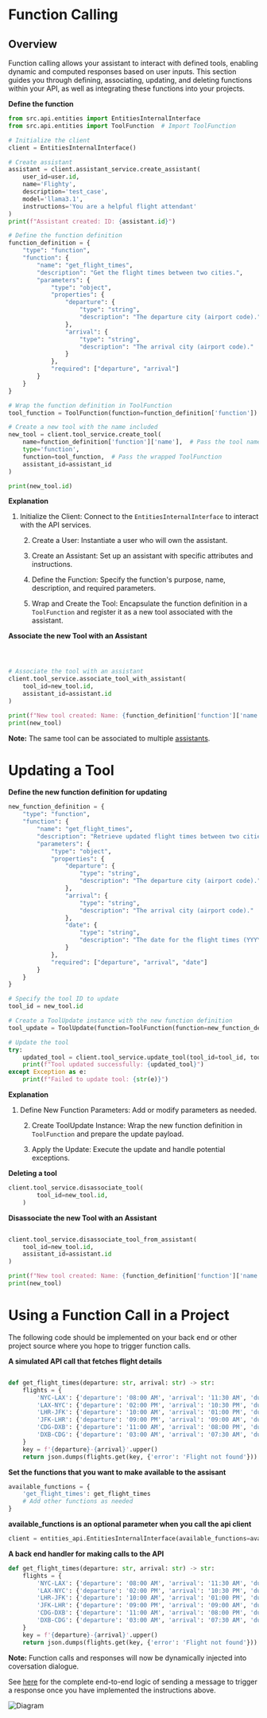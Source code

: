 # Function Calling

## Overview

Function calling allows your assistant to interact with defined tools, enabling dynamic and computed responses based on user inputs. This section guides you through defining, associating, updating, and deleting functions within your API, as well as integrating these functions into your projects.


**Define the function**

```python
from src.api.entities import EntitiesInternalInterface
from src.api.entities import ToolFunction  # Import ToolFunction

# Initialize the client
client = EntitiesInternalInterface()

# Create assistant
assistant = client.assistant_service.create_assistant(
    user_id=user.id,
    name='Flighty',
    description='test_case',
    model='llama3.1',
    instructions='You are a helpful flight attendant'
)
print(f"Assistant created: ID: {assistant.id}")

# Define the function definition
function_definition = {
    "type": "function",
    "function": {
        "name": "get_flight_times",
        "description": "Get the flight times between two cities.",
        "parameters": {
            "type": "object",
            "properties": {
                "departure": {
                    "type": "string",
                    "description": "The departure city (airport code)."
                },
                "arrival": {
                    "type": "string",
                    "description": "The arrival city (airport code)."
                }
            },
            "required": ["departure", "arrival"]
        }
    }
}

# Wrap the function definition in ToolFunction
tool_function = ToolFunction(function=function_definition['function'])

# Create a new tool with the name included
new_tool = client.tool_service.create_tool(
    name=function_definition['function']['name'],  # Pass the tool name explicitly
    type='function',
    function=tool_function,  # Pass the wrapped ToolFunction
    assistant_id=assistant_id
)

print(new_tool.id)

```

**Explanation**

1. Initialize the Client: Connect to the `EntitiesInternalInterface` to interact with the API services.

    2. Create a User: Instantiate a user who will own the assistant.

    3. Create an Assistant: Set up an assistant with specific attributes and instructions.

    4. Define the Function: Specify the function's purpose, name, description, and required parameters.

    5. Wrap and Create the Tool: Encapsulate the function definition in a `ToolFunction` and register it as a new tool associated with the assistant.


**Associate the new Tool with an Assistant**

```python



# Associate the tool with an assistant
client.tool_service.associate_tool_with_assistant(
    tool_id=new_tool.id,
    assistant_id=assistant.id
)

print(f"New tool created: Name: {function_definition['function']['name']}, ID: {new_tool.id}")
print(new_tool)
```
**Note:** The same tool can be associated to multiple [assistants](/docs/assistants.md).



# Updating a Tool

**Define the new function definition for updating**
```python
new_function_definition = {
    "type": "function",
    "function": {
        "name": "get_flight_times",
        "description": "Retrieve updated flight times between two cities.",
        "parameters": {
            "type": "object",
            "properties": {
                "departure": {
                    "type": "string",
                    "description": "The departure city (airport code)."
                },
                "arrival": {
                    "type": "string",
                    "description": "The arrival city (airport code)."
                },
                "date": {
                    "type": "string",
                    "description": "The date for the flight times (YYYY-MM-DD)."
                }
            },
            "required": ["departure", "arrival", "date"]
        }
    }
}

# Specify the tool ID to update
tool_id = new_tool.id

# Create a ToolUpdate instance with the new function definition
tool_update = ToolUpdate(function=ToolFunction(function=new_function_definition['function']))

# Update the tool
try:
    updated_tool = client.tool_service.update_tool(tool_id=tool_id, tool_update=tool_update)
    print(f"Tool updated successfully: {updated_tool}")
except Exception as e:
    print(f"Failed to update tool: {str(e)}")
```
**Explanation**

1. Define New Function Parameters: Add or modify parameters as needed.
    
    2. Create ToolUpdate Instance: Wrap the new function definition in `ToolFunction` and prepare the update payload.
    
    3. Apply the Update: Execute the update and handle potential exceptions.


**Deleting a tool**

```python
client.tool_service.disassociate_tool(
        tool_id=new_tool.id,
    )

```


**Disassociate the new Tool with an Assistant**

```python

client.tool_service.disassociate_tool_from_assistant(
    tool_id=new_tool.id,
    assistant_id=assistant.id
)

print(f"New tool created: Name: {function_definition['function']['name']}, ID: {new_tool.id}")
print(new_tool)
```





# Using a Function Call in a Project

The following code should be implemented on your back end or other project source where you hope to trigger function calls.



**A simulated API call that fetches flight details**

```python

def get_flight_times(departure: str, arrival: str) -> str:
    flights = {
        'NYC-LAX': {'departure': '08:00 AM', 'arrival': '11:30 AM', 'duration': '6h 30m'},
        'LAX-NYC': {'departure': '02:00 PM', 'arrival': '10:30 PM', 'duration': '5h 30m'},
        'LHR-JFK': {'departure': '10:00 AM', 'arrival': '01:00 PM', 'duration': '8h 00m'},
        'JFK-LHR': {'departure': '09:00 PM', 'arrival': '09:00 AM', 'duration': '7h 00m'},
        'CDG-DXB': {'departure': '11:00 AM', 'arrival': '08:00 PM', 'duration': '6h 00m'},
        'DXB-CDG': {'departure': '03:00 AM', 'arrival': '07:30 AM', 'duration': '7h 30m'},
    }
    key = f'{departure}-{arrival}'.upper()
    return json.dumps(flights.get(key, {'error': 'Flight not found'}))

```

**Set the functions that you want to make available to the assisant**

```python
available_functions = {
    'get_flight_times': get_flight_times
    # Add other functions as needed
}

```

**available_functions is an optional parameter when you call the api client**

```python
client = entities_api.EntitiesInternalInterface(available_functions=available_functions)
```

**A back end handler for making calls to the API**

```python
def get_flight_times(departure: str, arrival: str) -> str:
    flights = {
        'NYC-LAX': {'departure': '08:00 AM', 'arrival': '11:30 AM', 'duration': '6h 30m'},
        'LAX-NYC': {'departure': '02:00 PM', 'arrival': '10:30 PM', 'duration': '5h 30m'},
        'LHR-JFK': {'departure': '10:00 AM', 'arrival': '01:00 PM', 'duration': '8h 00m'},
        'JFK-LHR': {'departure': '09:00 PM', 'arrival': '09:00 AM', 'duration': '7h 00m'},
        'CDG-DXB': {'departure': '11:00 AM', 'arrival': '08:00 PM', 'duration': '6h 00m'},
        'DXB-CDG': {'departure': '03:00 AM', 'arrival': '07:30 AM', 'duration': '7h 30m'},
    }
    key = f'{departure}-{arrival}'.upper()
    return json.dumps(flights.get(key, {'error': 'Flight not found'}))

```

**Note:** Function calls and responses will now be dynamically injected into coversation dialogue.

See [here](/docs/assistants.md) for the complete end-to-end logic of sending a message to trigger a response once you have implemented the instructions above.


![Diagram](function_calling1.png)








